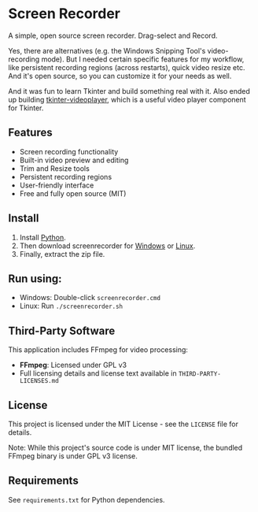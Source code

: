 # Screen Recorder
A simple, open source screen recorder. Drag-select and Record.

Yes, there are alternatives (e.g. the Windows Snipping Tool's video-recording mode). But I needed certain specific features for my workflow, like persistent recording regions (across restarts), quick video resize etc. And it's open source, so you can customize it for your needs as well.

And it was fun to learn Tkinter and build something real with it. Also ended up building [tkinter-videoplayer](https://github.com/cmdr2/tkinter-videoplayer), which is a useful video player component for Tkinter.

## Features
- Screen recording functionality
- Built-in video preview and editing
- Trim and Resize tools
- Persistent recording regions
- User-friendly interface
- Free and fully open source (MIT)

## Install
1. Install [Python](https://www.python.org/downloads/).
2. Then download screenrecorder for [Windows](https://github.com/cmdr2/screenrecorder/releases/latest/download/screenrecorder-win-x86_64.zip) or [Linux](https://github.com/cmdr2/screenrecorder/releases/latest/download/screenrecorder-linux-x86_64.zip).
3. Finally, extract the zip file.

## Run using:
* Windows: Double-click `screenrecorder.cmd`
* Linux: Run `./screenrecorder.sh`

## Third-Party Software

This application includes FFmpeg for video processing:
- **FFmpeg**: Licensed under GPL v3 
- Full licensing details and license text available in `THIRD-PARTY-LICENSES.md`

## License

This project is licensed under the MIT License - see the `LICENSE` file for details.

Note: While this project's source code is under MIT license, the bundled FFmpeg binary is under GPL v3 license.

## Requirements

See `requirements.txt` for Python dependencies.
